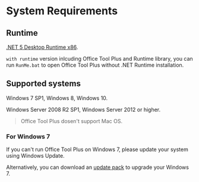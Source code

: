 # System Requirements

## Runtime

[.NET 5 Desktop Runtime x86](https://dotnet.microsoft.com/download/dotnet/current/runtime).

`with runtime` version inlcuding Office Tool Plus and Runtime library, you can run `RunMe.bat` to open Office Tool Plus without .NET Runtime installation.

## Supported systems

Windows 7 SP1, Windows 8, Windows 10.

Windows Server 2008 R2 SP1, Windows Server 2012 or higher.

> Office Tool Plus dosen't support Mac OS.

### For Windows 7

If you can't run Office Tool Plus on Windows 7, please update your system using Windows Update.

Alternatively, you can download an [update pack](https://download.coolhub.top/Extensions/Win7_UpdatePack/) to upgrade your Windows 7.

